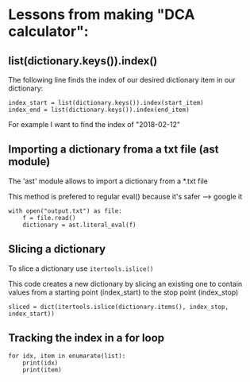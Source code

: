 # Lessons from making "DCA calculator":  
## list(dictionary.keys()).index()
The following line finds the index of our desired dictionary item in our dictionary: 

`index_start = list(dictionary.keys()).index(start_item)`  
`index_end = list(dictionary.keys()).index(end_item)`  

For example I want to find the index of "2018-02-12"


## Importing a dictionary froma a txt file (ast module)

The 'ast' module allows to import a dictionary from a *.txt file

This method is prefered to regular eval() because it's safer --> google it

```
with open("output.txt") as file:  
    f = file.read()  
    dictionary = ast.literal_eval(f)
```

## Slicing a dictionary

To slice a dictionary use `itertools.islice()`  

This code creates a new dictionary by slicing an existing one to contain values from a starting point (index_start) to the stop point (index_stop)  

`sliced = dict(itertools.islice(dictionary.items(), index_stop, index_start))`


## Tracking the index in a for loop  
```
for idx, item in enumarate(list):
    print(idx)
    print(item)
```
